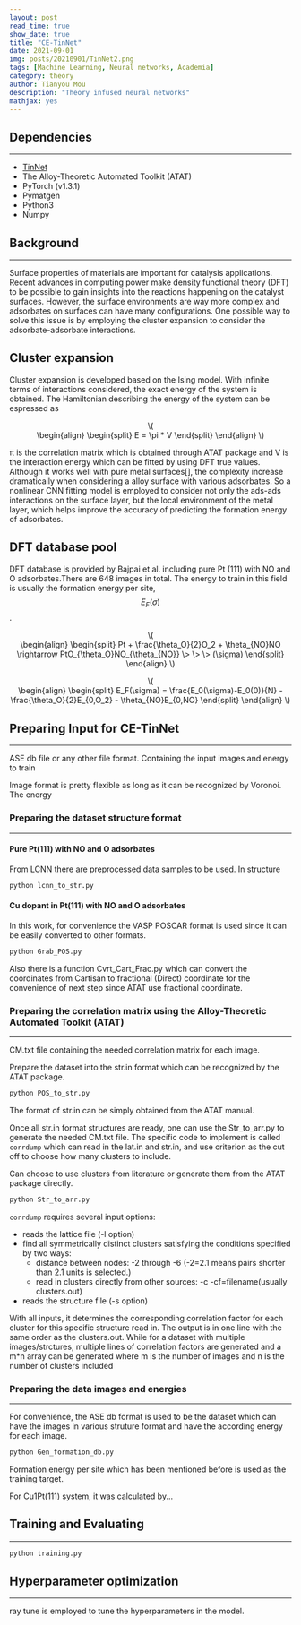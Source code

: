 ```yaml
---
layout: post
read_time: true
show_date: true
title: "CE-TinNet"
date: 2021-09-01
img: posts/20210901/TinNet2.png
tags: [Machine Learning, Neural networks, Academia]
category: theory
author: Tianyou Mou
description: "Theory infused neural networks"
mathjax: yes
---
```


## Dependencies
----------------
- [TinNet](https://github.com/hlxin/tinnet) 
- The Alloy-Theoretic Automated Toolkit (ATAT)
- PyTorch (v1.3.1)
- Pymatgen
- Python3
- Numpy

## Background
----------

Surface properties of materials are important for catalysis applications. Recent advances in computing power make density functional theory (DFT) to be possible 
to gain insights into the reactions happening on the catalyst surfaces. However, the surface environments are way more complex and adsorbates on surfaces can have
many configurations. One possible way to solve this issue is by employing the cluster expansion to consider the adsorbate-adsorbate interactions. 

Cluster expansion
-----------------
Cluster expansion is developed based on the Ising model. With infinite terms of interactions considered, the exact energy of the system is obtained. 
The Hamiltonian describing the energy of the system can be espressed as 
<script src="https://polyfill.io/v3/polyfill.min.js?features=es6"></script>
<script id="MathJax-script" async src="https://cdn.jsdelivr.net/npm/mathjax@3/es5/tex-mml-chtml.js"></script>

<p style="text-align:center">\(<br>
\begin{align}
\begin{split}
E = \pi * V
\end{split}
\end{align}
\)</p>

π is the correlation matrix which is obtained through ATAT package and V is the interaction energy which can be fitted by using DFT true values. Although it works
well with pure metal surfaces[], the complexity increase dramatically when considering a alloy surface with various adsorbates. So a nonlinear CNN fitting model 
is employed to consider not only the ads-ads interactions on the surface layer, but the local environment of the metal layer, which helps improve the accuracy of 
predicting the formation energy of adsorbates. 

DFT database pool
-----------------


DFT database is provided by Bajpai et al. including pure Pt (111) with NO and O adsorbates.There are 648 images in total. The energy to train in this field is usually the formation energy per site, $$E_F(\sigma)$$.

<p style="text-align:center">\(<br>
\begin{align}
\begin{split}
Pt + \frac{\theta_O}{2}O_2 + \theta_{NO}NO \rightarrow PtO_{\theta_O}NO_{\theta_{NO}}  \> \> \> (\sigma)
\end{split}
\end{align}
\)</p>

<p style="text-align:center">\(<br>
\begin{align}
\begin{split}
E_F(\sigma) = \frac{E_0(\sigma)-E_0(0)}{N} - \frac{\theta_O}{2}E_{0,O_2} - \theta_{NO}E_{0,NO}
\end{split}
\end{align}
\)</p>


## Preparing Input for CE-TinNet
-----------------------------

ASE db file or any other file format. Containing the input images and energy to train

Image format is pretty flexible as long as it can be recognized by Voronoi. The energy 

### Preparing the dataset structure format 
-----------------------------------------

#### Pure Pt(111) with NO and O adsorbates 
From LCNN there are preprocessed data samples to be used. In structure
```python
python lcnn_to_str.py
```
#### Cu dopant in Pt(111) with NO and O adsorbates
In this work, for convenience the VASP POSCAR format is used since it can be easily converted to other formats.
```python
python Grab_POS.py
```
Also there is a function Cvrt_Cart_Frac.py which can convert the coordinates from Cartisan to fractional (Direct) coordinate for the convenience of next step since ATAT use fractional coordinate.

### Preparing the correlation matrix using the Alloy-Theoretic Automated Toolkit (ATAT)
-----------------------------------------
CM.txt file containing the needed correlation matrix for each image. 

Prepare the dataset into the str.in format which can be recognized by the ATAT package. 
```python
python POS_to_str.py
```
The format of str.in can be simply obtained from the ATAT manual.

Once all str.in format structures are ready, one can use the Str_to_arr.py to generate the needed CM.txt file. The specific code to implement is called ```corrdump``` which can read in the lat.in and str.in, and use criterion as the cut off to choose how many clusters to include.

Can choose to use clusters from literature or generate them from the ATAT package directly. 
```python
python Str_to_arr.py
```
```corrdump``` requires several input options:
- reads the lattice file (-l option)
- find all symmetrically distinct clusters satisfying the conditions specified by two ways:
    - distance between nodes: -2 through -6 (-2=2.1 means pairs shorter than 2.1 units is selected.)
    - read in clusters directly from other sources: -c -cf=filename(usually clusters.out)
- reads the structure file (-s option)

With all inputs, it determines the corresponding correlation factor for each cluster for this specific structure read in. The output is in one line with the same order as the clusters.out. 
While for a dataset with multiple images/strctures, multiple lines of correlation factors are generated and a m*n array can be generated where m is the number of images and n is the number of clusters included

### Preparing the data images and energies
-----------------------------------------
For convenience, the ASE db format is used to be the dataset which can have the images in various struture format and have the according energy for each image. 

```python
python Gen_formation_db.py
```

Formation energy per site which has been mentioned before is used as the training target. 

For Cu1Pt(111) system, it was calculated by...

## Training and Evaluating
-----------------------------

```python
python training.py
```

## Hyperparameter optimization
-----------------------------

ray tune is employed to tune the hyperparameters in the model. 

